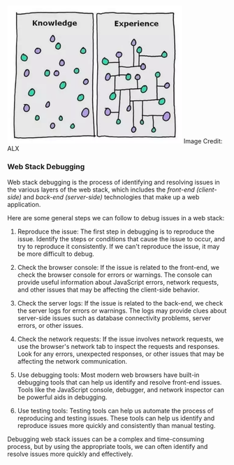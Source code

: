 <img src="https://github.com/ajipelumi/alx-system_engineering-devops/blob/053dbb9a28682763222d5ce2c23c96882921aea9/images/web%20stack%20debugging.png" alt="a knowledge and experience graphics" width=400px>
Image Credit: ALX

### Web Stack Debugging

Web stack debugging is the process of identifying and resolving issues in the various layers of the web stack, which includes the *front-end (client-side)* and *back-end (server-side)* technologies that make up a web application.

Here are some general steps we can follow to debug issues in a web stack:

1. Reproduce the issue: The first step in debugging is to reproduce the issue. Identify the steps or conditions that cause the issue to occur, and try to reproduce it consistently. If we can't reproduce the issue, it may be more difficult to debug.

2. Check the browser console: If the issue is related to the front-end, we check the browser console for errors or warnings. The console can provide useful information about JavaScript errors, network requests, and other issues that may be affecting the client-side behavior.

3. Check the server logs: If the issue is related to the back-end, we check the server logs for errors or warnings. The logs may provide clues about server-side issues such as database connectivity problems, server errors, or other issues.

4. Check the network requests: If the issue involves network requests, we use the browser's network tab to inspect the requests and responses. Look for any errors, unexpected responses, or other issues that may be affecting the network communication.

5. Use debugging tools: Most modern web browsers have built-in debugging tools that can help us identify and resolve front-end issues. Tools like the JavaScript console, debugger, and network inspector can be powerful aids in debugging.

6. Use testing tools: Testing tools can help us automate the process of reproducing and testing issues. These tools can help us identify and reproduce issues more quickly and consistently than manual testing.

Debugging web stack issues can be a complex and time-consuming process, but by using the appropriate tools, we can often identify and resolve issues more quickly and effectively.
